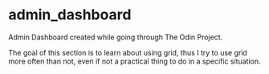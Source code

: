 # admin_dashboard
Admin Dashboard created while going through The Odin Project.

The goal of this section is to learn about using grid, thus I try to use grid more often than not, even if not a practical thing to do in a specific situation.
